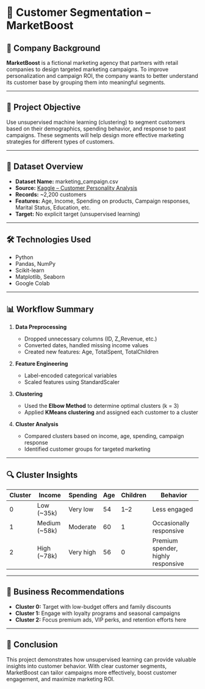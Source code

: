 # 🧠 Customer Segmentation – MarketBoost

## 🏢 Company Background

**MarketBoost** is a fictional marketing agency that partners with retail companies to design targeted marketing campaigns. To improve personalization and campaign ROI, the company wants to better understand its customer base by grouping them into meaningful segments.

---

## 🎯 Project Objective

Use unsupervised machine learning (clustering) to segment customers based on their demographics, spending behavior, and response to past campaigns. These segments will help design more effective marketing strategies for different types of customers.

---

## 📁 Dataset Overview

- **Dataset Name:** marketing_campaign.csv
- **Source:** [Kaggle – Customer Personality Analysis](https://www.kaggle.com/datasets/imakash3011/customer-personality-analysis)
- **Records:** ~2,200 customers
- **Features:** Age, Income, Spending on products, Campaign responses, Marital Status, Education, etc.
- **Target:** No explicit target (unsupervised learning)

---

## 🛠️ Technologies Used

- Python
- Pandas, NumPy
- Scikit-learn
- Matplotlib, Seaborn
- Google Colab

---

## 📊 Workflow Summary

1. **Data Preprocessing**

   - Dropped unnecessary columns (ID, Z_Revenue, etc.)
   - Converted dates, handled missing income values
   - Created new features: Age, TotalSpent, TotalChildren

2. **Feature Engineering**

   - Label-encoded categorical variables
   - Scaled features using StandardScaler

3. **Clustering**

   - Used the **Elbow Method** to determine optimal clusters (k = 3)
   - Applied **KMeans clustering** and assigned each customer to a cluster

4. **Cluster Analysis**
   - Compared clusters based on income, age, spending, campaign response
   - Identified customer groups for targeted marketing

---

## 🔍 Cluster Insights

| Cluster | Income        | Spending  | Age | Children | Behavior                           |
| ------- | ------------- | --------- | --- | -------- | ---------------------------------- |
| 0       | Low (~35k)    | Very low  | 54  | 1–2      | Less engaged                       |
| 1       | Medium (~58k) | Moderate  | 60  | 1        | Occasionally responsive            |
| 2       | High (~78k)   | Very high | 56  | 0        | Premium spender, highly responsive |

---

## 📌 Business Recommendations

- **Cluster 0:** Target with low-budget offers and family discounts
- **Cluster 1:** Engage with loyalty programs and seasonal campaigns
- **Cluster 2:** Focus premium ads, VIP perks, and retention efforts here

---

## 📝 Conclusion

This project demonstrates how unsupervised learning can provide valuable insights into customer behavior. With clear customer segments, MarketBoost can tailor campaigns more effectively, boost customer engagement, and maximize marketing ROI.

